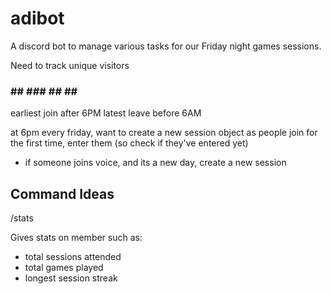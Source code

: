 # adibot
A discord bot to manage various tasks for our Friday night games sessions.

Need to track unique visitors

### ## ###   ## ##   #  
earliest join after 6PM
latest leave before 6AM

at 6pm every friday, want to create a new session object
as people join for the first time, enter them (so check if they've entered yet)

- if someone joins voice, and its a new day, create a new session

## Command Ideas

/stats <discord-member>

Gives stats on member such as:
- total sessions attended
- total games played
- longest session streak
